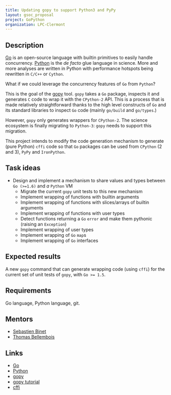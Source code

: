 ```yaml
---
title: Updating gopy to support Python3 and PyPy
layout: gsoc_proposal
project: GoPython
organization: LPC-Clermont
---
```


## Description

[Go](https://golang.org) is an open-source language with builtin primitives to easily handle concurrency.
[Python](https://python.org) is the _de facto_ glue language in science.
More and more analyses are written in Python with performance hotspots being rewritten in `C/C++` or `Cython`.

What if we could leverage the concurrency features of `Go` from `Python`?

This is the goal of the [gopy](https://github.com/go-python/gopy) tool.
`gopy` takes a `Go` package, inspects it and generates `C` code to wrap it with the `CPython-2` API.
This is a process that is made relatively straightforward thanks to the high level constructs of `Go` and its standard libraries to inspect `Go` code (mainly `go/build` and `go/types`.)

However, `gopy` only generates wrappers for `CPython-2`.
The science ecosystem is finally migrating to `Python-3`: `gopy` needs to support this migration.

This project intends to modify the code generation mechanism to generate (pure Python) `cffi` code so that `Go` packages can be used from `CPython` (2 and 3), `PyPy` and `IronPython`.

## Task ideas

 * Design and implement a mechanism to share values and types between `Go (>=1.6)` and _a_ `Python` VM
   * Migrate the current `gopy` unit tests to this new mechanism
   * Implement wrapping of functions with builtin arguments
   * Implement wrapping of functions with slices/arrays of builtin arguments
   * Implement wrapping of functions with user types
   * Detect functions returning a `Go` `error` and make them pythonic (raising an `Exception`)
   * Implement wrapping of user types
   * Implement wrapping of `Go` `map`s
   * Implement wrapping of `Go` interfaces

## Expected results

A new `gopy` command that can generate wrapping code (using `cffi`) for the current set of unit tests of `gopy`, with `Go >= 1.5`.

## Requirements

Go language, Python language, git.

## Mentors
  * [Sebastien Binet](mailto:binet@cern.ch)
  * [Thomas Bellembois](mailto:thomas.bellembois@clermont.in2p3.fr)

## Links
  * [Go](https://golang.org)
  * [Python](https://python.org)
  * [gopy](https://github.com/go-python/gopy)
  * [gopy tutorial](https://blog.gopheracademy.com/advent-2015/gopy/)
  * [cffi](http://cffi.readthedocs.io/en/latest/)
